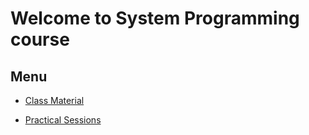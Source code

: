 # Welcome to System Programming course

## Menu

* [Class Material](./class_material.md)

* [Practical Sessions](./practical_sessions.md)
